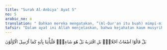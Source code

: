 ```yaml
---
title: "Surah Al-Anbiya' Ayat 5"
no: 5
arabic_no: ٥
translation: " Bahkan mereka mengatakan, “(Al-Qur'an itu buah) mimpi-mimpi yang kacau, atau hasil rekayasanya (Muhammad), atau bahkan dia hanya seorang penyair, cobalah dia datangkan kepada kita suatu tanda (bukti), seperti halnya rasul-rasul yang diutus terdahulu.”"
tafsir: "Dalam ayat ini Allah menjelaskan, bahwa kejahatan kaum musyrikin itu tidak hanya sekedar mengatakan bahwa Muhammad bukan Rasul dan Al-Qur'an itu adalah sihir, tetapi mereka juga mengatakan bahwa Al-Qur'an adalah merupakan mimpi-mimpi yang kacau. Bahkan yang lain berkata bahwa Al-Qur'an hanyalah sesuatu yang diada-adakan oleh Muhammad sendiri. Bahkan di antara mereka ada pula yang mengatakan, bahwa Muhammad adalah seorang penyair. Mereka juga menuntut Muhammad saw untuk mendatangkan mukjizat selain Al-Qur'an, seperti yang diperlihatkan oleh rasul-rasul yang terdahulu. Padahal Al-Qur'an itulah mukjizat terbesar Nabi Muhammad. \n\nDengan demikian mereka tidak mengetahui bahwa Al-Qur'an adalah wahyu Allah kepada Muhammad saw. Dan mereka tidak mengakui bahwa Al-Qur'an adalah mukjizat yang dikaruniakan Allah kepadanya sebagai bukti kebenaran kenabian dan kerasulannya.\n\nBarangsiapa yang berhati jujur serta mempunyai pengetahuan tentang bahasa Arab dan sastranya yang tinggi, niscaya akan mengakui bahwa bahasa dan isi ayat-ayat Al-Qur'an sangat menakjubkan. Akan tetapi, kaum musyrikin telah memutarbalikkan kenyataan ini."
---
```

بَلْ قَالُوْٓا اَضْغَاثُ اَحْلَامٍۢ بَلِ افْتَرٰىهُ بَلْ هُوَ شَاعِرٌۚ فَلْيَأْتِنَا بِاٰيَةٍ كَمَآ اُرْسِلَ الْاَوَّلُوْنَ 